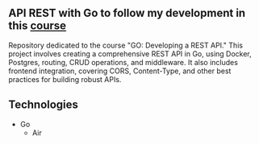 ## API REST with Go to follow my development in this [course](https://cursos.alura.com.br/course/go-desenvolvendo-api-rest)
Repository dedicated to the course "GO: Developing a REST API." This project involves creating a comprehensive REST API in Go, using Docker, Postgres, routing, CRUD operations, and middleware. It also includes frontend integration, covering CORS, Content-Type, and other best practices for building robust APIs.

## Technologies
- Go
  - Air